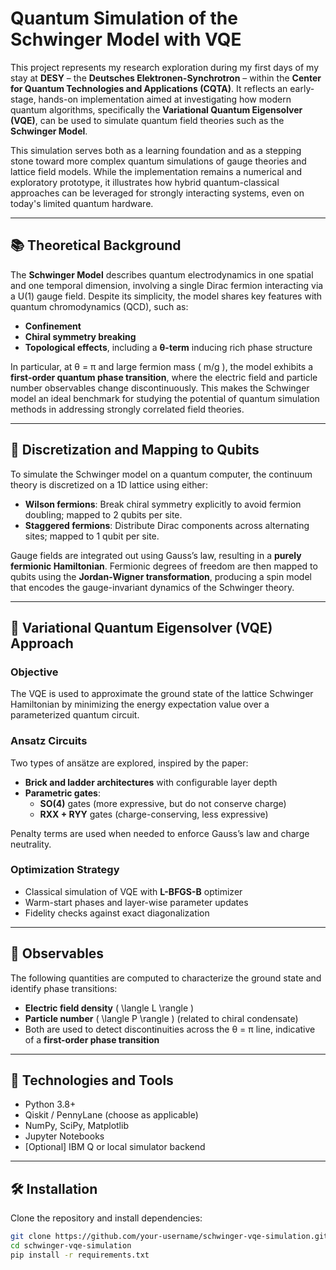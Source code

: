 # Quantum Simulation of the Schwinger Model with VQE

This project represents my research exploration during my first days of my stay at **DESY** – the **Deutsches Elektronen-Synchrotron** – within the **Center for Quantum Technologies and Applications (CQTA)**. It reflects an early-stage, hands-on implementation aimed at investigating how modern quantum algorithms, specifically the **Variational Quantum Eigensolver (VQE)**, can be used to simulate quantum field theories such as the **Schwinger Model**.

This simulation serves both as a learning foundation and as a stepping stone toward more complex quantum simulations of gauge theories and lattice field models. While the implementation remains a numerical and exploratory prototype, it illustrates how hybrid quantum-classical approaches can be leveraged for strongly interacting systems, even on today's limited quantum hardware.

---

## 📚 Theoretical Background

The **Schwinger Model** describes quantum electrodynamics in one spatial and one temporal dimension, involving a single Dirac fermion interacting via a U(1) gauge field. Despite its simplicity, the model shares key features with quantum chromodynamics (QCD), such as:

- **Confinement**
- **Chiral symmetry breaking**
- **Topological effects**, including a **θ-term** inducing rich phase structure

In particular, at θ = π and large fermion mass \( m/g \), the model exhibits a **first-order quantum phase transition**, where the electric field and particle number observables change discontinuously. This makes the Schwinger model an ideal benchmark for studying the potential of quantum simulation methods in addressing strongly correlated field theories.

---

## 🧮 Discretization and Mapping to Qubits

To simulate the Schwinger model on a quantum computer, the continuum theory is discretized on a 1D lattice using either:

- **Wilson fermions**: Break chiral symmetry explicitly to avoid fermion doubling; mapped to 2 qubits per site.
- **Staggered fermions**: Distribute Dirac components across alternating sites; mapped to 1 qubit per site.

Gauge fields are integrated out using Gauss’s law, resulting in a **purely fermionic Hamiltonian**. Fermionic degrees of freedom are then mapped to qubits using the **Jordan-Wigner transformation**, producing a spin model that encodes the gauge-invariant dynamics of the Schwinger theory.

---

## 🧠 Variational Quantum Eigensolver (VQE) Approach

### Objective
The VQE is used to approximate the ground state of the lattice Schwinger Hamiltonian by minimizing the energy expectation value over a parameterized quantum circuit.

### Ansatz Circuits
Two types of ansätze are explored, inspired by the paper:
- **Brick and ladder architectures** with configurable layer depth
- **Parametric gates**:  
  - **SO(4)** gates (more expressive, but do not conserve charge)  
  - **RXX + RYY** gates (charge-conserving, less expressive)

Penalty terms are used when needed to enforce Gauss’s law and charge neutrality.

### Optimization Strategy
- Classical simulation of VQE with **L-BFGS-B** optimizer
- Warm-start phases and layer-wise parameter updates
- Fidelity checks against exact diagonalization

---

## 🧪 Observables

The following quantities are computed to characterize the ground state and identify phase transitions:
- **Electric field density** \( \langle L \rangle \)
- **Particle number** \( \langle P \rangle \) (related to chiral condensate)
- Both are used to detect discontinuities across the θ = π line, indicative of a **first-order phase transition**

---

## 🧰 Technologies and Tools

- Python 3.8+
- Qiskit / PennyLane (choose as applicable)
- NumPy, SciPy, Matplotlib
- Jupyter Notebooks
- [Optional] IBM Q or local simulator backend

---

## 🛠️ Installation

Clone the repository and install dependencies:

```bash
git clone https://github.com/your-username/schwinger-vqe-simulation.git
cd schwinger-vqe-simulation
pip install -r requirements.txt



